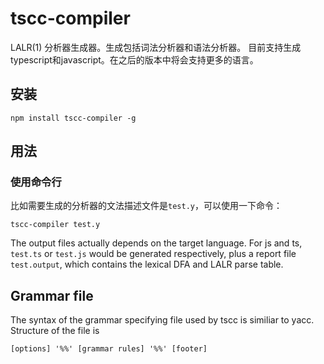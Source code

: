 # tscc-compiler
LALR(1) 分析器生成器。生成包括词法分析器和语法分析器。
目前支持生成typescript和javascript。在之后的版本中将会支持更多的语言。

## 安装
```shell
npm install tscc-compiler -g
```

## 用法
### 使用命令行
比如需要生成的分析器的文法描述文件是```test.y```，可以使用一下命令：
```shell
tscc-compiler test.y
```
The output files actually depends on the target language. For js and ts, ```test.ts``` or ```test.js``` would be generated respectively, plus a report file ```test.output```, which contains the lexical DFA and LALR parse table.

## Grammar file
The syntax of the grammar specifying file used by tscc is similiar to yacc. Structure of the file is
```
[options] '%%' [grammar rules] '%%' [footer]
```
